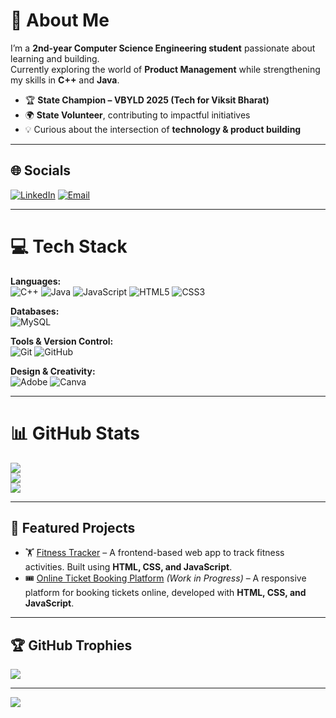 # 💫 About Me
I’m a **2nd-year Computer Science Engineering student** passionate about learning and building.  
Currently exploring the world of **Product Management** while strengthening my skills in **C++** and **Java**.  

- 🏆 **State Champion – VBYLD 2025 (Tech for Viksit Bharat)**  
- 🌍 **State Volunteer**, contributing to impactful initiatives  
- 💡 Curious about the intersection of **technology & product building**

---

## 🌐 Socials
[![LinkedIn](https://img.shields.io/badge/LinkedIn-%230077B5.svg?logo=linkedin&logoColor=white)](https://linkedin.com/in/ishika-8263b9354) 
[![Email](https://img.shields.io/badge/Email-D14836?logo=gmail&logoColor=white)](mailto:ishikabedi55@gmail.com) 

---

# 💻 Tech Stack
**Languages:**  
![C++](https://img.shields.io/badge/c++-%2300599C.svg?style=for-the-badge&logo=c%2B%2B&logoColor=white) 
![Java](https://img.shields.io/badge/java-%23ED8B00.svg?style=for-the-badge&logo=openjdk&logoColor=white) 
![JavaScript](https://img.shields.io/badge/javascript-%23323330.svg?style=for-the-badge&logo=javascript&logoColor=%23F7DF1E) 
![HTML5](https://img.shields.io/badge/html5-%23E34F26.svg?style=for-the-badge&logo=html5&logoColor=white) 
![CSS3](https://img.shields.io/badge/css3-%231572B6.svg?style=for-the-badge&logo=css3&logoColor=white)  

**Databases:**  
![MySQL](https://img.shields.io/badge/mysql-4479A1.svg?style=for-the-badge&logo=mysql&logoColor=white)  

**Tools & Version Control:**  
![Git](https://img.shields.io/badge/git-%23F05033.svg?style=for-the-badge&logo=git&logoColor=white) 
![GitHub](https://img.shields.io/badge/github-%23121011.svg?style=for-the-badge&logo=github&logoColor=white)  

**Design & Creativity:**  
![Adobe](https://img.shields.io/badge/adobe-%23FF0000.svg?style=for-the-badge&logo=adobe&logoColor=white) 
![Canva](https://img.shields.io/badge/Canva-%2300C4CC.svg?style=for-the-badge&logo=Canva&logoColor=white)  

---

# 📊 GitHub Stats
![](https://github-readme-stats.vercel.app/api?username=ishika955&theme=dark&hide_border=false&include_all_commits=true&count_private=false)  
![](https://github-readme-streak-stats.herokuapp.com/?user=ishika955&theme=dark&hide_border=false)  
![](https://github-readme-stats.vercel.app/api/top-langs/?username=ishika955&theme=dark&hide_border=false&include_all_commits=true&count_private=false&layout=compact)  

---

## 📌 Featured Projects
- 🏋️ [Fitness Tracker](https://github.com/ishika955/Fitness-Tracker) – A frontend-based web app to track fitness activities. Built using **HTML, CSS, and JavaScript**.  
- 🎟️ [Online Ticket Booking Platform](https://github.com/ishika955/Online-Ticket-booking) *(Work in Progress)* – A responsive platform for booking tickets online, developed with **HTML, CSS, and JavaScript**.  

---

## 🏆 GitHub Trophies
![](https://github-profile-trophy.vercel.app/?username=ishika955&theme=radical&no-frame=false&no-bg=false&margin-w=4&title=Commits,Repositories,PullRequest,Issues,Organizations)

---

[![](https://visitcount.itsvg.in/api?id=ishika955&icon=1&color=8)](https://visitcount.itsvg.in)

